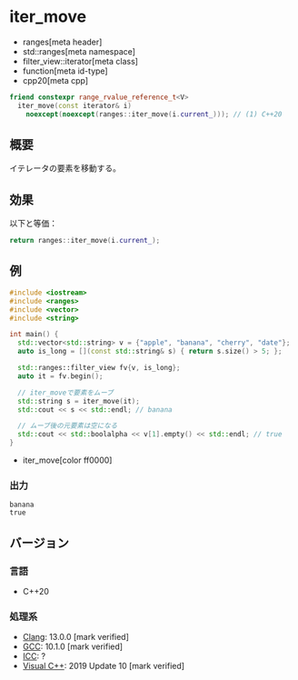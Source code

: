 # iter_move
* ranges[meta header]
* std::ranges[meta namespace]
* filter_view::iterator[meta class]
* function[meta id-type]
* cpp20[meta cpp]

```cpp
friend constexpr range_rvalue_reference_t<V>
  iter_move(const iterator& i)
    noexcept(noexcept(ranges::iter_move(i.current_))); // (1) C++20
```

## 概要
イテレータの要素を移動する。


## 効果
以下と等価：

```cpp
return ranges::iter_move(i.current_);
```


## 例
```cpp example
#include <iostream>
#include <ranges>
#include <vector>
#include <string>

int main() {
  std::vector<std::string> v = {"apple", "banana", "cherry", "date"};
  auto is_long = [](const std::string& s) { return s.size() > 5; };

  std::ranges::filter_view fv{v, is_long};
  auto it = fv.begin();

  // iter_moveで要素をムーブ
  std::string s = iter_move(it);
  std::cout << s << std::endl; // banana

  // ムーブ後の元要素は空になる
  std::cout << std::boolalpha << v[1].empty() << std::endl; // true
}
```
* iter_move[color ff0000]

### 出力

```
banana
true
```

## バージョン
### 言語
- C++20

### 処理系
- [Clang](/implementation.md#clang): 13.0.0 [mark verified]
- [GCC](/implementation.md#gcc): 10.1.0 [mark verified]
- [ICC](/implementation.md#icc): ?
- [Visual C++](/implementation.md#visual_cpp): 2019 Update 10 [mark verified]
